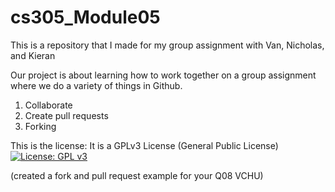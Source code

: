 # cs305_Module05
This is a repository that I made for my group assignment with Van, Nicholas, and Kieran

Our project is about learning how to work together on a group assignment where we do a variety of things in Github.
  1. Collaborate
  2. Create pull requests
  3. Forking


This is the license: It is a GPLv3 License (General Public License)
[![License: GPL v3](https://img.shields.io/badge/License-GPLv3-blue.svg)](https://www.gnu.org/licenses/gpl-3.0)


(created a fork and pull request example for your Q08 VCHU)
